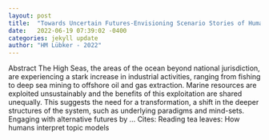 ```yaml
---
layout: post
title:  "Towards Uncertain Futures-Envisioning Scenario Stories of Human Nature Relationships on the High Seas"
date:   2022-06-19 07:39:02 -0400
categories: jekyll update
author: "HM Lübker - 2022"
---
```

Abstract The High Seas, the areas of the ocean beyond national jurisdiction, are experiencing a stark increase in industrial activities, ranging from fishing to deep sea mining to offshore oil and gas extraction. Marine resources are exploited unsustainably and the benefits of this exploitation are shared unequally. This suggests the need for a transformation, a shift in the deeper structures of the system, such as underlying paradigms and mind-sets. Engaging with alternative futures by …
Cites: ‪Reading tea leaves: How humans interpret topic models‬  